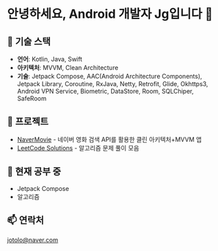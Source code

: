 # 안녕하세요, Android 개발자 Jg입니다 👋

## 🔧 기술 스택
- **언어**: Kotlin, Java, Swift
- **아키텍처**: MVVM, Clean Architecture
- **기술**: Jetpack Compose, AAC(Android Architecture Components), Jetpack Library, Coroutine, RxJava, Netty, Retrofit, Glide, Okhttps3, Android VPN Service, Biometric, DataStore, Room, SQLChiper, SafeRoom

## 🚀 프로젝트
- [NaverMovie](https://github.com/camai/NaverMovie) - 네이버 영화 검색 API를 활용한 클린 아키텍처+MVVM 앱
- [LeetCode Solutions](https://github.com/camai/LeetCode) - 알고리즘 문제 풀이 모음

## 🌱 현재 공부 중
- Jetpack Compose
- 알고리즘

## 📫 연락처
jotolo@naver.com

